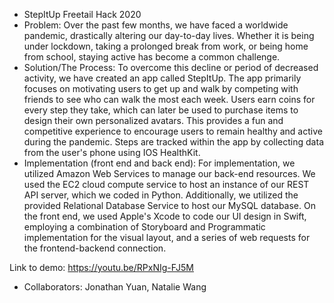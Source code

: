 * StepItUp Freetail Hack 2020
* Problem: Over the past few months, we have faced a worldwide pandemic, drastically altering our day-to-day lives. Whether it is being under lockdown, taking a prolonged break from work, or being home from school, staying active has become a common challenge.
* Solution/The Process: To overcome this decline or period of decreased activity, we have created an app called StepItUp. The app primarily focuses on motivating users to get up and walk by competing with friends to see who can walk the most each week. Users earn coins for every step they take, which can later be used to purchase items to design their own personalized avatars. This provides a fun and competitive experience to encourage users to remain healthy and active during the pandemic. Steps are tracked within the app by collecting data from the user's phone using IOS HealthKit.
* Implementation (front end and back end): For implementation, we utilized Amazon Web Services to manage our back-end resources. We used the EC2 cloud compute service to host an instance of our REST API server, which we coded in Python. Additionally, we utilized the provided Relational Database Service to host our MySQL database. On the front end, we used Apple's Xcode to code our UI design in Swift, employing a combination of Storyboard and Programmatic implementation for the visual layout, and a series of web requests for the frontend-backend connection.

Link to demo: https://youtu.be/RPxNIg-FJ5M
* Collaborators: Jonathan Yuan, Natalie Wang
